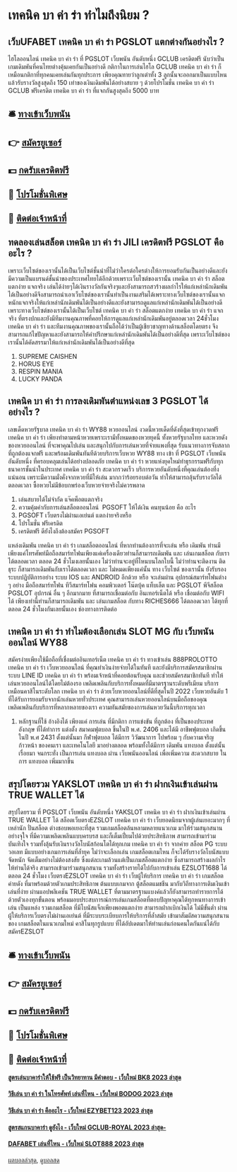 # เทคนิค บา ค่า ร่า ทำไมถึงนิยม ?
## เว็บUFABET เทคนิค บา ค่า ร่า PGSLOT แตกต่างกันอย่างไร ?
ไฮโลออนไลน์ เทคนิค บา ค่า ร่า ที่ PGSLOT เว็บพนัน อันดับหนึ่ง GCLUB เครดิตฟรี นับว่าเป็นเกมเดิมพันที่คนไทยต่างคุ้นเคยกันเป็นอย่างดี กติกาในการเล่นไฮโล GCLUB เทคนิค บา ค่า ร่า ก็เหมือนกติกาที่ทุกคนเคยเล่นกันทุกประการ เพียงคุณทายว่าลูกเต๋าทั้ง 3 ลูกนั้นจะออกมาเป็นแบบไหนแล้วรับรางวัลสูงสุดถึง 150 เท่าของเงินเดิมพันได้อย่างสบาย ๆ ด้วยโปรโมชั่น เทคนิค บา ค่า ร่า GCLUB ฟรีเครดิต เทคนิค บา ค่า ร่า ที่แจกกันสูงสุดถึง 5000 บาท

## 🛎 [ทางเข้าเว็บพนัน](https://bit.ly/3SdLNi2)
## 👉 [สมัครยูเซอร์](https://bit.ly/3SdLNi2)
## 💵 [กดรับเครดิตฟรี](https://bit.ly/3dyRKHj)
## 👑 [โปรโมชั่นพิเศษ](https://bit.ly/3dyRKHj)
## 📱 [ติดต่อเจ้าหน้าที่](https://bit.ly/3dyRKHj)

## ทดลองเล่นสล็อต เทคนิค บา ค่า ร่า JILI เครดิตฟรี PGSLOT คืออะไร ?
เพราะเว็บไซต์ของเรานั้นได้เป็นเว็บไซต์ชั้นนำที่ไม่ว่าใครต่อใครต่างให้การยอมรับกันเป็นอย่างดีและยังมีความเป็นแบรนด์ชั้นนำของประเทศไทยได้อีกด้วยเพราะเว็บไซต์ของเรานั้น เทคนิค บา ค่า ร่า สล็อตแตกง่าย แจกจริง เล่นได้ง่ายๆได้เงินรางวัลกันจริงๆและยังสามารถสวร้างผลกำไรให้แก่เหล่านักเดิมพันได้เป็นอย่างดีจึงสามารถนำเอาเว็บไซต์ของเรานั้นทำเป็นงานเสริมได้เพราะทางเว็บไซต์ของเรานั้นแจกหนักแจกจริงให้แก่เหล่านักเดิมพันได้เป็นอย่างดีและยังสามารถดูแลแก่เหล่านักเดิมพันได้เป็นอย่างดีเพราะทางเว็บไซต์ของเรานั้นได้เป็นเว็บไซต์ เทคนิค บา ค่า ร่า สล็อตแตกง่าย เทคนิค บา ค่า ร่า แจกจริง ที่ตรงปกและยังมีทีมงานคุณภาพที่คอยให้การดูแลแก่เหล่านักเดิมพันอยู่ตลอดเวลา 24ชั่วโมง เทคนิค บา ค่า ร่า และทีมงานคุณภาพของเรานั้นถือได้ว่าเป็นผู้เชียวชาญทางด้านสล็อตโดยตรง จึงสามารถแก้ไขปัญหาและยังสามารถให้คำปรึกษาแก่เหล่านักเดิมพันได้เป็นอย่างดีที่สุด เพราะเว็บไซต์ของเรานั้นได้คัดสรรมาให้แก่เหล่านักเดิมพันได้เป็นอย่างดีที่สุด
1. SUPREME CAISHEN
2. HORUS EYE
3. RESPIN MANIA
4. LUCKY PANDA

## เทคนิค บา ค่า ร่า การลงเดิมพันตำแหน่งเลข 3 PGSLOT ได้อย่างไร ?
เลขเด็ดหวยรัฐบาล เทคนิค บา ค่า ร่า WY88 หวยออนไลน์ งวดนี้หวยเด็ดที่ดังที่สุดเข้าทุกงวดฟรี เทคนิค บา ค่า ร่า เพียงทำตามหน้าหวยเพราะเรามีทั้งหมดของหวยยุคนี้ ทั้งหวยรัฐบาลไทย และหวยดังของหวยออนไลน์ ที่จะพาคุณไปเล่น และสนุกไปกับการเล่นหวยที่จ่ายแพงที่สุด รับแนวทางการจับสลากที่ถูกต้องแจกฟรี และพร้อมเดิมพันทันทีด้วยบริการเว็บหวย WY88 ทาง เข้า ที่ PGSLOT เว็บพนัน อันดับหนึ่ง ที่ครอบคลุมเล่นได้อย่างปลอดภัย เทคนิค บา ค่า ร่า หวยแห่งยุคใหม่ทำธุรกรรมฟรีกับทุกธนาคารชั้นนำในประเทศ เทคนิค บา ค่า ร่า สะดวกรวดเร็ว บริการหวยอันดับหนึ่งที่คุณเล่นต้องทึ่งแน่นอน เพราะมีความมั่งคั่งจากหวยที่มีให้เล่น มากกว่าร้อยรอบต่อวัน ทำให้สามารถลุ้นรับรางวัลได้ตลอดเวลา ซื้อหวยไม่มีข้อบกพร่องเว็บหวยจ่ายจริงไม่ควรพลาด
1. เล่นสบายได้ไม่จำกัด แจ๊คพ็อตแตกจริง
2. ความคุ้มค่ากับการเล่นสล็อตออนไลน์  PGSOFT ให้ได้เงิน คนทุนน้อย คือ อะไร
3. PGSOFT เว็บตรงไม่ผ่านเอเย่นต์ แตกง่ายจริงหรือ
4. โปรโมชั่น ฟรีเครดิต
5. เครดิตฟรี ดียังไงถึงต้องสมัคร PGSOFT

แหล่งเดิมพัน เทคนิค บา ค่า ร่า เกมสล็อตออนไลน์ ที่หากท่านต้องการที่จะเล่น หรือ เดิมพัน ท่านมีเพียงแค่โทรศัพท์มือถือสมาร์ทโฟนเพียงแค่เครื่องเดียวท่านก็สามารถเดิมพัน และ เล่นเกมสล็อต กับเราได้ตลอดเวลา ตลอด 24 ชั่วโมงเลยนั้นเอง ไม่ว่าท่านจะอยู่ที่ไหนบนโลกใบนี้ ไม่ว่าท่านจะติดงาน ติดธุระ ก็สามารถเดิมพันกับเราได้ตลอดเวลา และ ไม่หมดเพียงแค่นั้น ทาง เว็บไซต์ ของเรานั้น ยังรับรองระบบปฎิบัติการอย่าง ระบบ IOS และ ANDROID อีกด้วย หรือ จะเล่นผ่าน อุปกรณ์สมาร์ทโฟนต่าง ๆ อย่าง มือถือสมาร์ทโฟน ทีวีสมาร์ทโฟน คอมพิวเตอร์ โน๊ตบุ้ค แท็บเล็ต และ PGSLOT พีจีสล็อต PGSLOT อุปกรณ์ อื่น ๆ อีกมากมาย ที่สามารถเชื่อมต่อกับ อินเทอร์เน็ตได้ หรือ เชื่อมต่อกับ WIFI ได้ เพียงเท่านี้ท่านก็สามารถเดิมพัน และ เล่นเกมสล็อต กับทาง RICHES666 ได้ตลอดเวลา ได้ทุกที่ตลอด 24 ชั่วโมงกันเลยนั้นเอง
ช่องทางการติดต่อ

## เทคนิค บา ค่า ร่า ทำไมต้องเลือกเล่น SLOT MG กับ เว็บพนันออนไลน์ WY88
สมัครง่ายเพียงใช้มือถือที่เชื่อมต่ออินเทอร์เน็ต เทคนิค บา ค่า ร่า ทางเข้าเล่น 888PROLOTTO เทคนิค บา ค่า ร่า เว็บหวยออนไลน์ ที่คุณทำเงินง่ายจ่ายได้ในทันที และยังมีบริการสมัครสมาชิกผ่านระบบ LINE ID เทคนิค บา ค่า ร่า พร้อมเจ้าหน้าที่คอยต้อนรับคุณ และช่วยสมัครสมาชิกทันที ทำให้เล่นหวยออนไลน์ได้โดยไม่ต้องรอ เพลิดเพลินกับบริการทั้งหมดที่มีมาตรฐานระดับพรีเมียม บริการเหมือนคาสิโนระดับโลก เทคนิค บา ค่า ร่า ด้วยเว็บหวยออนไลน์ที่ดีที่สุดในปี 2022 เว็บหวยอันดับ 1 ที่ได้รับการยอมรับจากนักเล่นหวยทั่วประเทศ คุณสามารถเล่นหวยออนไลน์บนมือถือของคุณ เพลิดเพลินกับบริการที่หลากหลายของเรา ความทันสมัยของการเล่นหวยวันนี้บริการทุกเวลา
1. หลักฐานที่ใช้ อ้างอิงได้ เพียงแค่ การเล่น ที่มีกติกา การแข่งขัน ที่ถูกต้อง ที่เป็นของประเทศ อังกฤษ ที่ได้ทำการ แต่งตั้ง สมาคมฟุตบอล ขึ้นในปี พ.ศ. 2406 และได้มี อาชีพฟุตบอล เกิดขึ้นในปี พ.ศ 2431 ตั้งแต่นั้นมา กีฬาฟุตบอล ได้มีการ วิวัฒนาการ ไปพร้อม ๆ กับความเจริญก้าวหน้า ของคนเรา และเทคโนโลยี มาอย่างตลอด พร้อมทั้งได้มีการ เดิมพัน แทงบอล ตั้งแต่นั้นเรื่อยมา จนกระทั่ง เป็นการเล่น แทงบอล ผ่าน เว็บพนันออนไลน์ เพื่อเพิ่มความ สะดวกสบาย ในการ แทงบอล เพิ่มมากขึ้น

## สรุปโดยรวม YAKSLOT เทคนิค บา ค่า ร่า ฝากเงินเข้าเล่นผ่าน TRUE WALLET ได้
สรุปโดยรวม ที่ PGSLOT เว็บพนัน อันดับหนึ่ง YAKSLOT เทคนิค บา ค่า ร่า ฝากเงินเข้าเล่นผ่าน TRUE WALLET ได้ สล็อตเว็บตรงEZSLOT เทคนิค บา ค่า ร่า เว็บยอดนิยมจากผู้เล่นเยอะมากๆ ที่เหล่านัก ปั่นสล็อต ต่างชอบพอเยอะที่สุด รวมเกมสล็อตล้นหลามหลายแนวเกม มาให้ร่วมสนุกสนานอย่างจุใจ ที่มีความเพลิดเพลินแบบครบรส และก็เต็มเปี่ยมไปด้วยประสิทธิภาพ สามารถเข้ามาร่วมบันเทิงใจ รวมทั้งลุ้นรับเงินรางวัลโบนัสก้อนโตได้ทุกเกม เทคนิค บา ค่า ร่า จากค่าย สล็อต PG ระบบ วอเลท มีแบบอย่างเกมการเล่นที่ล้ำยุค ไม่ว่าจะเลือกเล่น เกมสล็อตเกมไหน ก็จะได้รับรางวัลโบนัสแบบจัดหนัก จัดเต็มอย่างไม่ต้องสงสัย ซึ่งแต่ละเกมล้วนแต่เป็นเกมสล็อตแตกง่าย ซึ่งสามารถสร้างผลกำไรให้ท่านได้จริง สามารถเข้ามาร่วมสนุกสนาน รวมทั้งสร้างรายได้ไปกับการเข้าเล่น EZSLOT1688 ได้ตลอด 24 ชั่วโมง
เว็บตรงEZSLOT เทคนิค บา ค่า ร่า เว็บผู้ให้บริการ เทคนิค บา ค่า ร่า เกมสล็อตค่ายดัง ที่มาพร้อมด้วยตัวเกมประสิทธิภาพ ต้นแบบเกมจาก ตู้สล็อตแมชชีน มากับวิถีทางการเติมเงินเข้าเล่นที่ง่าย ผ่านแอปพลิเคชัน TRUE WALLET ที่ตามมาตรฐานแบงค์แล้วก็ยังสามารถทำรายการได้ด้วยตัวเองทุกขั้นตอน พร้อมมอบประสบการณ์การเล่นเกมสล็อตที่ตอบปัญหาคุณได้ทุกหนทางการเข้าเล่น เป็นแหล่ง รวมเกมสล็อต ที่มีโบนัสแจ็กเพียงพอตแตกง่าย สามารถฝากเบิกเงินได้ ไม่มีขั้นต่ำ ผ่านผู้ให้บริการเว็บตรงไม่ผ่านเอเย่นต์ ที่มีระบบระเบียบการให้บริการที่ล้ำสมัย เข้ามาสัมผัสความสนุกสนานของ เกมสล็อตในแนวเกมใหม่ คาสิโนทุกรูปแบบ ที่ได้อัปเดตมาให้ท่านเล่นก่อนคนใดกันแน่ได้กับ  สมัครEZSLOT

## 🛎 [ทางเข้าเว็บพนัน](https://bit.ly/3SdLNi2)
## 👉 [สมัครยูเซอร์](https://bit.ly/3SdLNi2)
## 💵 [กดรับเครดิตฟรี](https://bit.ly/3dyRKHj)
## 👑 [โปรโมชั่นพิเศษ](https://bit.ly/3dyRKHj)
## 📱 [ติดต่อเจ้าหน้าที่](https://bit.ly/3dyRKHj)

#### [สูตรเล่นบาคาร่าให้ใช้ฟรี เป็นวิทยาทาน มีคำตอบ - เว็บใหม่ BK8 2023 ล่าสุด](https://atom.io/themes/สูตรเล่นบาคาร่าให้ใช้ฟรี%20เป็นวิทยาทาน%20มีคำตอบ%20-%20เว็บใหม่%20bk8%202023%20ล่าสุด)
#### [วิธีเล่น บา ค่า ร่า ในโทรศัพท์ เล่นที่ไหน - เว็บใหม่ BODOG 2023 ล่าสุด](https://atom.io/themes/วิธีเล่น%20บา%20ค่า%20ร่า%20ในโทรศัพท์%20เล่นที่ไหน%20-%20เว็บใหม่%20bodog%202023%20ล่าสุด)
#### [วิธีเล่น บา ค่า ร่า คืออะไร - เว็บใหม่ EZYBET123 2023 ล่าสุด](https://atom.io/themes/วิธีเล่น%20บา%20ค่า%20ร่า%20คืออะไร%20-%20เว็บใหม่%20ezybet123%202023%20ล่าสุด)
#### [สูตรสแกนบาคาร่า ดูยังไง - เว็บใหม่ GCLUB-ROYAL 2023 ล่าสุด-](https://atom.io/themes/สูตรสแกนบาคาร่า%20ดูยังไง%20-%20เว็บใหม่%20gclub-royal%202023%20ล่าสุด-)
#### [DAFABET เล่นที่ไหน - เว็บใหม่ SLOT888 2023 ล่าสุด](https://atom.io/themes/dafabet%20เล่นที่ไหน%20-%20เว็บใหม่%20slot888%202023%20ล่าสุด)

[ผลบอลล่าสุด](https://siamsport.tv "ผลบอลล่าสุด"), [ดูบอลสด](https://siamsport.tv/ดูบอลสด "ดูบอลสด")